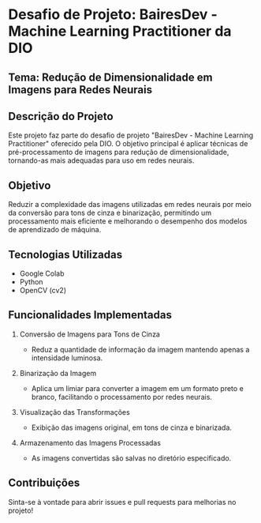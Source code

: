 # Desafio de Projeto: BairesDev - Machine Learning Practitioner da DIO
## Tema: Redução de Dimensionalidade em Imagens para Redes Neurais
## Descrição do Projeto

Este projeto faz parte do desafio de projeto "BairesDev - Machine Learning Practitioner" oferecido pela DIO. O objetivo principal é aplicar técnicas de pré-processamento de imagens para redução de dimensionalidade, tornando-as mais adequadas para uso em redes neurais.
## Objetivo

Reduzir a complexidade das imagens utilizadas em redes neurais por meio da conversão para tons de cinza e binarização, permitindo um processamento mais eficiente e melhorando o desempenho dos modelos de aprendizado de máquina.

## Tecnologias Utilizadas
* Google Colab
* Python
* OpenCV (cv2)
## Funcionalidades Implementadas

1. Conversão de Imagens para Tons de Cinza
   * Reduz a quantidade de informação da imagem mantendo apenas a intensidade luminosa.

2. Binarização da Imagem
   * Aplica um limiar para converter a imagem em um formato preto e branco, facilitando o processamento por redes neurais.

3. Visualização das Transformações
   * Exibição das imagens original, em tons de cinza e binarizada.

4. Armazenamento das Imagens Processadas
   * As imagens convertidas são salvas no diretório especificado.
  
## Contribuições

Sinta-se à vontade para abrir issues e pull requests para melhorias no projeto!

